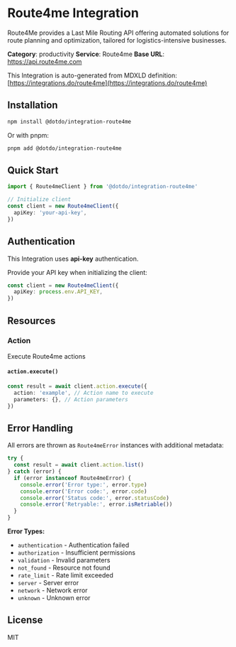 # Route4me Integration

Route4Me provides a Last Mile Routing API offering automated solutions for route planning and optimization, tailored for logistics-intensive businesses.

**Category**: productivity
**Service**: Route4me
**Base URL**: https://api.route4me.com

This Integration is auto-generated from MDXLD definition: [https://integrations.do/route4me](https://integrations.do/route4me)

## Installation

```bash
npm install @dotdo/integration-route4me
```

Or with pnpm:

```bash
pnpm add @dotdo/integration-route4me
```

## Quick Start

```typescript
import { Route4meClient } from '@dotdo/integration-route4me'

// Initialize client
const client = new Route4meClient({
  apiKey: 'your-api-key',
})
```

## Authentication

This Integration uses **api-key** authentication.

Provide your API key when initializing the client:

```typescript
const client = new Route4meClient({
  apiKey: process.env.API_KEY,
})
```

## Resources

### Action

Execute Route4me actions

#### `action.execute()`

```typescript
const result = await client.action.execute({
  action: 'example', // Action name to execute
  parameters: {}, // Action parameters
})
```

## Error Handling

All errors are thrown as `Route4meError` instances with additional metadata:

```typescript
try {
  const result = await client.action.list()
} catch (error) {
  if (error instanceof Route4meError) {
    console.error('Error type:', error.type)
    console.error('Error code:', error.code)
    console.error('Status code:', error.statusCode)
    console.error('Retryable:', error.isRetriable())
  }
}
```

**Error Types:**

- `authentication` - Authentication failed
- `authorization` - Insufficient permissions
- `validation` - Invalid parameters
- `not_found` - Resource not found
- `rate_limit` - Rate limit exceeded
- `server` - Server error
- `network` - Network error
- `unknown` - Unknown error

## License

MIT

